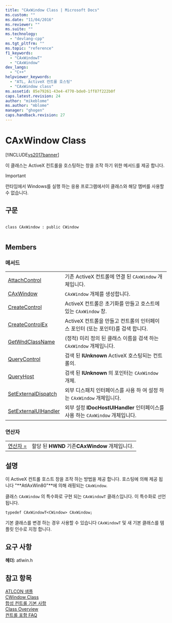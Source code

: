```yaml
---
title: "CAxWindow Class | Microsoft Docs"
ms.custom: ""
ms.date: "11/04/2016"
ms.reviewer: ""
ms.suite: ""
ms.technology: 
  - "devlang-cpp"
ms.tgt_pltfrm: ""
ms.topic: "reference"
f1_keywords: 
  - "CAxWindowT"
  - "CAxWindow"
dev_langs: 
  - "C++"
helpviewer_keywords: 
  - "ATL, ActiveX 컨트롤 호스팅"
  - "CAxWindow class"
ms.assetid: 85e79261-43e4-4770-bde0-1ff87f222b0f
caps.latest.revision: 24
author: "mikeblome"
ms.author: "mblome"
manager: "ghogen"
caps.handback.revision: 27
---
```

# CAxWindow Class
[!INCLUDE[vs2017banner](../../assembler/inline/includes/vs2017banner.md)]

이 클래스는 ActiveX 컨트롤을 호스팅하는 창을 조작 하기 위한 메서드를 제공 합니다.  
  
> [!IMPORTANT]
>  런타임에서 Windows를 실행 하는 응용 프로그램에서이 클래스와 해당 멤버를 사용할 수 없습니다.  
  
## 구문  
  
```  
  
class CAxWindow : public CWindow  
  
```  
  
## Members  
  
### 메서드  
  
|||  
|-|-|  
|[AttachControl](../Topic/CAxWindow::AttachControl.md)|기존 ActiveX 컨트롤에 연결 된 `CAxWindow` 개체입니다.|  
|[CAxWindow](../Topic/CAxWindow::CAxWindow.md)|`CAxWindow` 개체를 생성합니다.|  
|[CreateControl](../Topic/CAxWindow::CreateControl.md)|ActiveX 컨트롤은 초기화를 만들고 호스트에 있는 `CAxWindow` 창.|  
|[CreateControlEx](../Topic/CAxWindow::CreateControlEx.md)|ActiveX 컨트롤을 만들고 컨트롤의 인터페이스 포인터 \(또는 포인터\)를 검색 합니다.|  
|[GetWndClassName](../Topic/CAxWindow::GetWndClassName.md)|\(정적\) 미리 정의 된 클래스 이름을 검색 하는 `CAxWindow` 개체입니다.|  
|[QueryControl](../Topic/CAxWindow::QueryControl.md)|검색 된  **IUnknown** ActiveX 호스팅되는 컨트롤의.|  
|[QueryHost](../Topic/CAxWindow::QueryHost.md)|검색 된  **IUnknown** 의 포인터는 `CAxWindow` 개체.|  
|[SetExternalDispatch](../Topic/CAxWindow::SetExternalDispatch.md)|외부 디스패치 인터페이스를 사용 하 여 설정 하는 `CAxWindow` 개체입니다.|  
|[SetExternalUIHandler](../Topic/CAxWindow::SetExternalUIHandler.md)|외부 설정  **IDocHostUIHandler** 인터페이스를 사용 하는 `CAxWindow` 개체입니다.|  
  
### 연산자  
  
|||  
|-|-|  
|[연산자 \=](../Topic/CAxWindow::operator%20=.md)|할당 된  **HWND**  기존**CAxWindow** 개체입니다.|  
  
## 설명  
 이 ActiveX 컨트롤 호스트 창을 조작 하는 방법을 제공 합니다.  호스팅에 의해 제공 됩니다 "**AtlAxWin80"**에 의해 래핑되는 `CAxWindow`.  
  
 클래스 `CAxWindow` 의 특수화로 구현 되는 `CAxWindowT` 클래스입니다.  이 특수화로 선언 됩니다.  
  
 `typedef CAxWindowT<CWindow> CAxWindow;`  
  
 기본 클래스를 변경 하는 경우 사용할 수 있습니다 `CAxWindowT` 및 새 기본 클래스를 템플릿 인수로 지정 합니다.  
  
## 요구 사항  
 **헤더:** atlwin.h  
  
## 참고 항목  
 [ATLCON 샘플](../../top/visual-cpp-samples.md)   
 [CWindow Class](../../atl/reference/cwindow-class.md)   
 [합성 컨트롤 기본 사항](../../atl/atl-composite-control-fundamentals.md)   
 [Class Overview](../../atl/atl-class-overview.md)   
 [컨트롤 포함 FAQ](../../atl/atl-control-containment-faq.md)